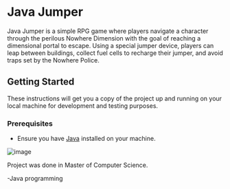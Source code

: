 # Java Jumper

Java Jumper is a simple RPG game where players navigate a character through the perilous Nowhere Dimension with the goal of reaching a dimensional portal to escape. Using a special jumper device, players can leap between buildings, collect fuel cells to recharge their jumper, and avoid traps set by the Nowhere Police.

## Getting Started

These instructions will get you a copy of the project up and running on your local machine for development and testing purposes.

### Prerequisites

- Ensure you have [Java](https://java.com/en/download/) installed on your machine.



![image](https://github.com/Nafis28/termjumper/assets/30291815/fbbb4e2b-669c-4298-9b73-be459a63a8e9)


Project was done in Master of Computer Science.

-Java programming

